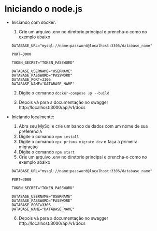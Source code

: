 # Iniciando o node.js

- Iniciando com docker:<br>

  1. Crie um arquivo .env no diretorio principal e prencha-o como no exemplo abaixo

  ```
  DATABASE_URL="mysql://name:password@localhost:3306/database_name"

  PORT=3000

  TOKEN_SECRET="TOKEN_PASSWORD"

  DATABASE_USERNAME="USERNAME"
  DATABASE_PASSWORD="PASSWORD"
  DATABASE_PORT=3306
  DATABASE_NAME="DATABASE_NAME"
  ```

  2. Digite o comando `docker-compose up --build`

  3. Depois vá para a documentação no swagger http://localhost:3000/api/v1/docs

- Iniciando localmente:<br>

  1. Abra seu MySql e crie um banco de dados com um nome de sua preferencia
  2. Digite o comando `npm install`
  3. Digite o comando `npx prisma migrate dev` e faça a primeira migração
  4. Digite o comando `npm start`
  5. Crie um arquivo .env no diretorio principal e prencha-o como no exemplo abaixo

  ```
  DATABASE_URL="mysql://name:password@localhost:3306/database_name"

  PORT=3000

  TOKEN_SECRET="TOKEN_PASSWORD"

  DATABASE_USERNAME="USERNAME"
  DATABASE_PASSWORD="PASSWORD"
  DATABASE_PORT=3306
  DATABASE_NAME="DATABASE_NAME"
  ```

  6. Depois vá para a documentação no swagger http://localhost:3000/api/v1/docs
